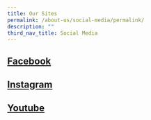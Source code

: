 ```yaml
---
title: Our Sites
permalink: /about-us/social-media/permalink/
description: ""
third_nav_title: Social Media
---
```

## [Facebook](https://www.facebook.com/EvergreenSecondary)

## [Instagram](https://www.instagram.com/evergreen_secondary_official/)

## [Youtube](https://www.youtube.com/@EvergreenSecondaryOfficial)